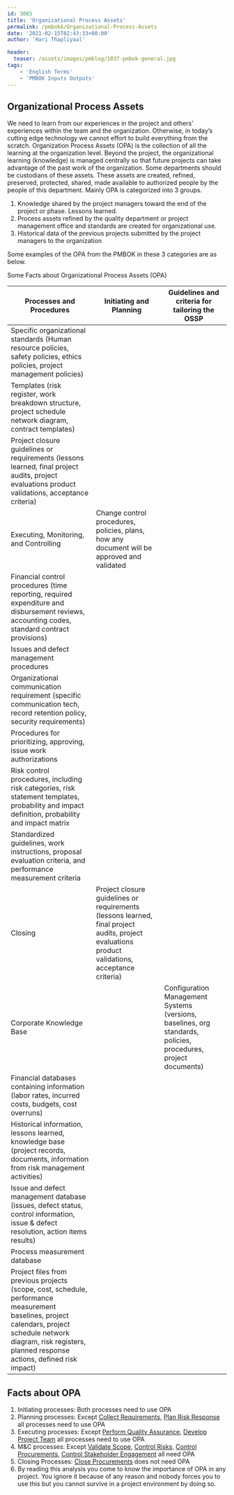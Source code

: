 ```yaml
---
id: 3065   
title: 'Organizational Process Assets'
permalink: /pmbok6/Organizational-Process-Assets
date: '2021-02-15T02:43:33+00:00'
author: 'Hari Thapliyaal'

header:
  teaser: /assets/images/pmblog/1037-pmbok-general.jpg
tags:
    - 'English Terms'
    - 'PMBOK Inputs Outputs'
---
```


## Organizational Process Assets

We need to learn from our experiences in the project and others’ experiences within the team and the organization. Otherwise, in today’s cutting edge technology we cannot effort to build everything from the scratch. Organization Process Assets (OPA) is the collection of all the learning at the organization level. Beyond the project, the organizational learning (knowledge) is managed centrally so that future projects can take advantage of the past work of the organization. Some departments should be custodians of these assets. These assets are created, refined, preserved, protected, shared, made available to authorized people by the people of this department. Mainly OPA is categorized into 3 groups.

1. Knowledge shared by the project managers toward the end of the project or phase. Lessons learned.
2. Process assets refined by the quality department or project management office and standards are created for organizational use.
3. Historical data of the previous projects submitted by the project managers to the organization

Some examples of the OPA from the PMBOK in these 3 categories are as below.

Some Facts about Organizational Process Assets (OPA)

| Processes and Procedures | Initiating and Planning | Guidelines and criteria for tailoring the OSSP |
|---|---|---|
| Specific organizational standards (Human resource policies, safety policies, ethics policies, project management policies) |
| Templates (risk register, work breakdown structure, project schedule network diagram, contract templates) |
| Project closure guidelines or requirements (lessons learned, final project audits, project evaluations product validations, acceptance criteria) |
| Executing, Monitoring, and Controlling | Change control procedures, policies, plans, how any document will be approved and validated |
| Financial control procedures (time reporting, required expenditure and disbursement reviews, accounting codes, standard contract provisions) |
| Issues and defect management procedures |
| Organizational communication requirement (specific communication tech, record retention policy, security requirements) |
| Procedures for prioritizing, approving, issue work authorizations |
| Risk control procedures, including risk categories, risk statement templates, probability and impact definition, probability and impact matrix |
| Standardized guidelines, work instructions, proposal evaluation criteria, and performance measurement criteria |
| Closing | Project closure guidelines or requirements (lessons learned, final project audits, project evaluations product validations, acceptance criteria) |
| Corporate Knowledge Base |  | Configuration Management Systems (versions, baselines, org standards, policies, procedures, project documents) |
| Financial databases containing information (labor rates, incurred costs, budgets, cost overruns) |
| Historical information, lessons learned, knowledge base (project records, documents, information from risk management activities) |
| Issue and defect management database (issues, defect status, control information, issue &amp; defect resolution, action items results) |
| Process measurement database |
| Project files from previous projects (scope, cost, schedule, performance measurement baselines, project calendars, project schedule network diagram, risk registers, planned response actions, defined risk impact) |

## Facts about OPA

1. Initiating processes: Both processes need to use OPA
2. Planning processes: Except [Collect Requirements](/pmbok6/Collect-Requirements), [Plan Risk Response](/pmbok6/Plan-Risk-Response) all processes need to use OPA
3. Executing processes: Except [Perform Quality Assurance](/pmbok6/Perform-Quality-Assurance<), [Develop Project Team](/pmbok6/Develop-Project-Team) all processes need to use OPA
4. M&amp;C processes: Except [Validate Scope](/pmbok6/Validate-Scope<), [Control Risks](/pmbok6/Control-Risks), [Control Procurements](/pmbok6/Control-Procurements), [Control Stakeholder Engagement](/pmbok6/Control-Stakeholder-Engagement) all need OPA
5. Closing Processes: [Close Procurements](/pmbok6/Close-Procurements) does not need OPA
6. By reading this analysis you come to know the importance of OPA in any project. You ignore it because of any reason and nobody forces you to use this but you cannot survive in a project environment by doing so.